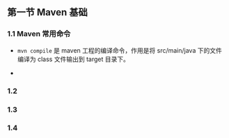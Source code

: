 ## 第一节 Maven 基础

### 1.1 Maven 常用命令

* `mvn compile` 是 maven 工程的编译命令，作用是将 src/main/java 下的文件编译为 class 文件输出到 target
目录下。

* 


### 1.2 




### 1.3 




### 1.4 







